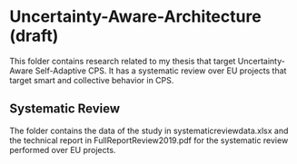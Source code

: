 # Uncertainty-Aware-Architecture (draft)
This folder contains research related to my thesis that target Uncertainty-Aware Self-Adaptive CPS. It has a systematic review over EU projects that target smart and collective behavior in CPS.

Systematic Review
----------------------------------------------------------

The folder contains the data of the study in systematicreviewdata.xlsx and the technical report in FullReportReview2019.pdf for the systematic review performed over EU projects.
